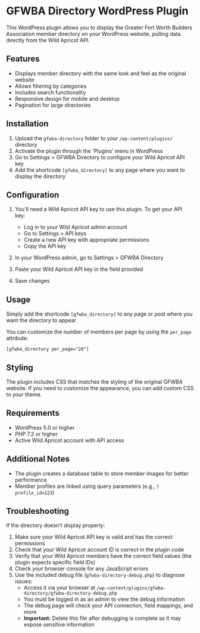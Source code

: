 # GFWBA Directory WordPress Plugin

This WordPress plugin allows you to display the Greater Fort Worth Builders Association member directory on your WordPress website, pulling data directly from the Wild Apricot API.

## Features

- Displays member directory with the same look and feel as the original website
- Allows filtering by categories
- Includes search functionality
- Responsive design for mobile and desktop
- Pagination for large directories

## Installation

1. Upload the `gfwba-directory` folder to your `/wp-content/plugins/` directory
2. Activate the plugin through the 'Plugins' menu in WordPress
3. Go to Settings > GFWBA Directory to configure your Wild Apricot API key
4. Add the shortcode `[gfwba_directory]` to any page where you want to display the directory

## Configuration

1. You'll need a Wild Apricot API key to use this plugin. To get your API key:
   - Log in to your Wild Apricot admin account
   - Go to Settings > API keys
   - Create a new API key with appropriate permissions
   - Copy the API key

2. In your WordPress admin, go to Settings > GFWBA Directory
3. Paste your Wild Apricot API key in the field provided
4. Save changes

## Usage

Simply add the shortcode `[gfwba_directory]` to any page or post where you want the directory to appear.

You can customize the number of members per page by using the `per_page` attribute:

```
[gfwba_directory per_page="20"]
```

## Styling

The plugin includes CSS that matches the styling of the original GFWBA website. If you need to customize the appearance, you can add custom CSS to your theme.

## Requirements

- WordPress 5.0 or higher
- PHP 7.2 or higher
- Active Wild Apricot account with API access

## Additional Notes

- The plugin creates a database table to store member images for better performance
- Member profiles are linked using query parameters (e.g., `?profile_id=123`)

## Troubleshooting

If the directory doesn't display properly:

1. Make sure your Wild Apricot API key is valid and has the correct permissions
2. Check that your Wild Apricot account ID is correct in the plugin code
3. Verify that your Wild Apricot members have the correct field values (the plugin expects specific field IDs)
4. Check your browser console for any JavaScript errors
5. Use the included debug file (`gfwba-directory-debug.php`) to diagnose issues:
   - Access it via your browser at `/wp-content/plugins/gfwba-directory/gfwba-directory-debug.php`
   - You must be logged in as an admin to view the debug information
   - The debug page will check your API connection, field mappings, and more
   - **Important:** Delete this file after debugging is complete as it may expose sensitive information
